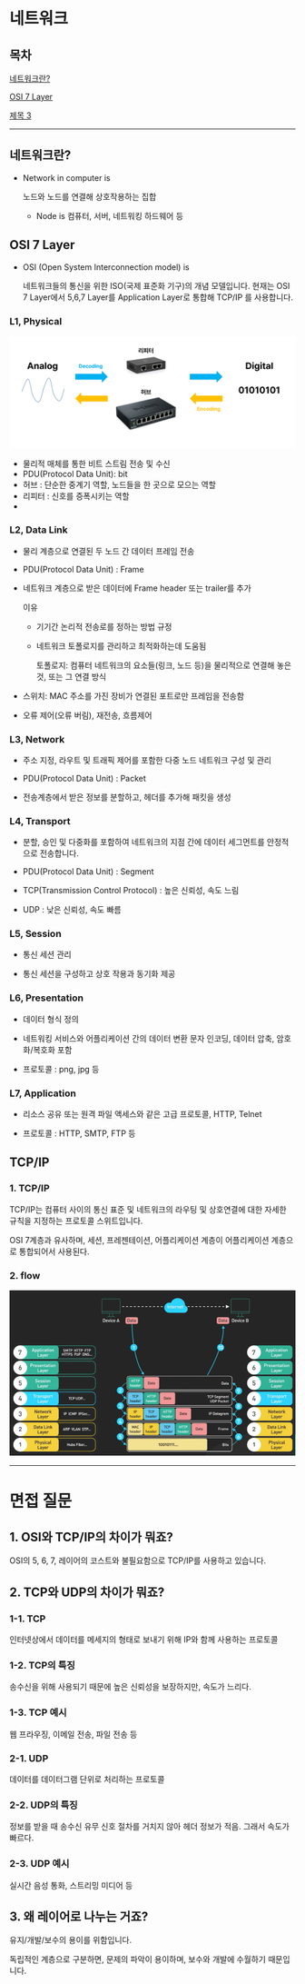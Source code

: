 # 네트워크
## 목차 

[네트워크란?](#네트워크란?)

[OSI 7 Layer](#OSI-7-Layer)

[제목 3](#깨끗한-코드)

---

## 네트워크란?
- Network in computer is

  노드와 노드를 연결해 상호작용하는 집합
  - Node is
  컴퓨터, 서버, 네트워킹 하드웨어 등 

## OSI 7 Layer
- OSI (Open System Interconnection model) is

  네트워크들의 통신을 위한 ISO(국제 표준화 기구)의 개념 모델입니다.
  현재는 OSI 7 Layer에서 5,6,7 Layer를 Application Layer로 통합해 TCP/IP 를 사용합니다.

### L1, Physical
![이미지 설명](layer1.png)
- 물리적 매체를 통한 비트 스트림 전송 및 수신
- PDU(Protocol Data Unit): bit
- 허브 : 단순한 중계기 역할, 노드들을 한 곳으로 모으는 역할
- 리피터 : 신호를 증폭시키는 역할
- 

### L2, Data Link

- 물리 계층으로 연결된 두 노드 간 데이터 프레임 전송

- PDU(Protocol Data Unit) : Frame

- 네트워크 계층으로 받은 데이터에 Frame header 또는 trailer를 추가

  이유
  
  - 기기간 논리적 전송로를 정하는 방법 규정
  - 네트워크 토폴로지를 관리하고 최적화하는데 도움됨

    토폴로지: 컴퓨터 네트워크의 요소들(링크, 노드 등)을 물리적으로 연결해 놓은 것, 또는 그 연결 방식
  

- 스위치: MAC 주소를 가진 장비가 연결된 포트로만 프레임을 전송함
- 오류 제어(오류 버림), 재전송, 흐름제어 

### L3, Network
- 주소 지정, 라우트 및 트래픽 제어를 포함한 다중 노드 네트워크 구성 및 관리

- PDU(Protocol Data Unit) : Packet

- 전송계층에서 받은 정보를 분할하고, 헤더를 추가해 패킷을 생성


### L4, Transport
- 분할, 승인 및 다중화를 포함하여 네트워크의 지점 간에 데이터 세그먼트를 안정적으로 전송합니다.

- PDU(Protocol Data Unit) : Segment

- TCP(Transmission Control Protocol) : 높은 신뢰성, 속도 느림

- UDP : 낮은 신뢰성, 속도 빠름


### L5, Session
- 통신 세션 관리

- 통신 세션을 구성하고 상호 작용과 동기화 제공

### L6, Presentation
- 데이터 형식 정의

- 네트워킹 서비스와 어플리케이션 간의 데이터 변환 문자 인코딩, 데이터 압축, 암호화/복호화 포함

- 프로토콜 : png, jpg 등


### L7, Application
- 리소스 공유 또는 원격 파일 액세스와 같은 고급 프로토콜, HTTP, Telnet

- 프로토콜 : HTTP, SMTP, FTP 등



## TCP/IP
### 1. TCP/IP
TCP/IP는 컴퓨터 사이의 통신 표준 및 네트워크의 라우팅 및 상호연결에 대한 자세한 규칙을 지정하는 프로토콜 스위트입니다.

OSI 7계층과 유사하며, 세션, 프레젠테이션, 어플리케이션 계층이 어플리케이션 계층으로 통합되어서 사용된다.


### 2. flow 
![이미지](layer2.png)



---
# 면접 질문

## 1. OSI와 TCP/IP의 차이가 뭐죠?

OSI의 5, 6, 7, 레이어의 코스트와 불필요함으로 TCP/IP를 사용하고 있습니다.


## 2. TCP와 UDP의 차이가 뭐죠? 

### 1-1. TCP
인터넷상에서 데이터를 메세지의 형태로 보내기 위해 IP와 함께 사용하는 프로토콜

### 1-2. TCP의 특징
송수신을 위해 사용되기 때문에 
높은 신뢰성을 보장하지만, 속도가 느리다.

### 1-3. TCP 예시 
웹 프라우징, 이메일 전송, 파일 전송 등

### 2-1. UDP
데이터를 데이터그램 단위로 처리하는 프로토콜

### 2-2. UDP의 특징
정보를 받을 때 송수신 유무 신호 절차를 거치지 않아 헤더 정보가 적음. 그래서 속도가 빠르다.

### 2-3. UDP 예시
실시간 음성 통화, 스트리밍 미디어 등

## 3. 왜 레이어로 나누는 거죠?
유지/개발/보수의 용이를 위함입니다.

독립적인 계층으로 구분하면, 문제의 파악이 용이하며, 보수와 개발에 수월하기 때문입니다.